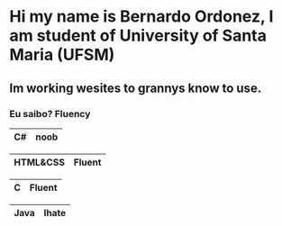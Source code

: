 

<!--
**BernardoOrdonez/BernardoOrdonez** is a ✨ _special_ ✨ repository because its `README.md` (this file) appears on your GitHub profile.

Here are some ideas to get you started:

- 🔭 I’m currently working on ...
- 🌱 I’m currently learning ...
- 👯 I’m looking to collaborate on ...
- 🤔 I’m looking for help with ...
- 💬 Ask me about ...
- 📫 How to reach me: ...
- 😄 Pronouns: ...
- ⚡ Fun fact: ...
-->
# Hi my name is Bernardo Ordonez, I am student of University of Santa Maria (UFSM)
## Im working wesites to grannys know to use. 
### Eu saibo? Fluency
| C# | noob |
| ----------- | ----------- |

| HTML&CSS | Fluent |
| ----------- | ----------- |

| C | Fluent |
| ----------- | ----------- |

| Java | Ihate |
| ----------- | ----------- |

